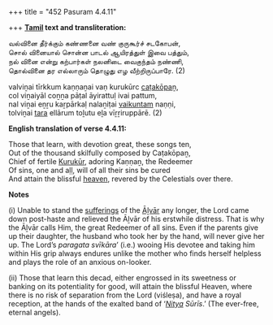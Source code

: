 +++
title = "452 Pasuram 4.4.11"

+++
**[Tamil](/definition/tamil#history "show Tamil definitions") text and transliteration:**

வல்வினை தீர்க்கும் கண்ணனை வண் குருகூர்ச் சடகோபன்,  
சொல் வினையால் சொன்ன பாடல் ஆயிரத்துள் இவை பத்தும்,  
நல் வினை என்று கற்பார்கள் நலனிடை வைகுந்தம் நண்ணி,  
தொல்வினை தர எல்லாரும் தொழுது எழ வீற்றிருப்பாரே. (2)

valviṉai tīrkkum kaṇṇaṉai vaṇ kurukūrc [caṭakōpaṉ](/definition/catakopan#vaishnavism "show caṭakōpaṉ definitions"),  
col viṉaiyāl coṉṉa pāṭal āyirattuḷ ivai pattum,  
nal viṉai eṉṟu kaṟpārkaḷ nalaṉiṭai [vaikuntam](/definition/vaikuntam#vaishnavism "show vaikuntam definitions") naṇṇi,  
tolviṉai [tara](/definition/tara#vaishnavism "show tara definitions") ellārum toḻutu eḻa vīṟṟiruppārē. (2)

**English translation of verse 4.4.11:**

Those that learn, with devotion great, these songs ten,  
Out of the thousand skilfully composed by Caṭakōpaṉ,  
Chief of fertile [Kurukūr](/definition/kurukur#vaishnavism "show Kurukūr definitions"), adoring Kaṇṇaṉ, the Redeemer  
Of sins, one and aḷḷ, will of all their sins be cured  
And attain the blissful [heaven](/definition/heaven#history "show heaven definitions"), revered by the Celestials over there.

**Notes**

\(i\) Unable to stand the [sufferings](/definition/suffering#history "show sufferings definitions") of the [Āḻvār](/definition/aḻvar#vaishnavism "show Āḻvār definitions") any longer, the Lord came down post-haste and relieved the Āḻvār of his erstwhile distress. That is why the Āḻvār calls Him, the great Redeemer of all sins. Even if the parents give up their daughter, the husband who took her by the hand, will never give her up. The Lord’s *paragata svīkāra*’ (i.e.) wooing His devotee and taking him within His grip always endures unlike the mother who finds herself helpless and plays the role of an anxious on-looker.

\(ii\) Those that learn this decad, either engrossed in its sweetness or banking on its potentiality for good, will attain the blissful Heaven, where there is no risk of separation from the Lord (viśleṣa), and have a royal reception, at the hands of the exalted band of ‘*[Nitya](/definition/nitya#vaishnavism "show Nitya definitions") Sūrīs*.’ (The ever-free, eternal angels).


